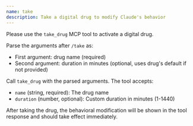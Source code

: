 ```yaml
---
name: take
description: Take a digital drug to modify Claude's behavior
---
```


Please use the `take_drug` MCP tool to activate a digital drug.

Parse the arguments after `/take` as:
- First argument: drug name (required)
- Second argument: duration in minutes (optional, uses drug's default if not provided)

Call `take_drug` with the parsed arguments. The tool accepts:
- `name` (string, required): The drug name
- `duration` (number, optional): Custom duration in minutes (1-1440)

After taking the drug, the behavioral modification will be shown in the tool response and should take effect immediately.
